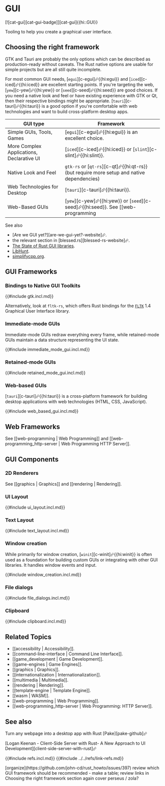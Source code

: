 # GUI

[![cat-gui][cat-gui-badge]][cat-gui]{{hi::GUI}}

Tooling to help you create a graphical user interface.

## Choosing the right framework

GTK and Tauri are probably the only options which can be described as production-ready without caveats. The Rust native options are usable for simple projects but are all still quite incomplete.

For most common GUI needs, [`egui`][c-egui]⮳{{hi:egui}} and [`iced`][c-iced]⮳{{hi:iced}} are excellent starting points. If you're targeting the web, [`yew`][c-yew]⮳{{hi:yew}} or [`seed`][c-seed]⮳{{hi:seed}} are good choices. If you need a native look and feel or have existing experience with GTK or Qt, then their respective bindings might be appropriate. [`tauri`][c-tauri]⮳{{hi:tauri}} is a good option if you're comfortable with web technologies and want to build cross-platform desktop apps.

| GUI type | Framework |
|---|---|
| Simple GUIs, Tools, Games | [`egui`][c-egui]⮳{{hi:egui}} is an excellent choice. |
| More Complex Applications, Declarative UI | [`iced`][c-iced]⮳{{hi:iced}} or [`slint`][c-slint]⮳{{hi:slint}}. |
| Native Look and Feel | `gtk-rs` or [`qt-rs`][c-qt]⮳{{hi:qt-rs}} (but require more setup and native dependencies) |
| Web Technologies for Desktop | [`tauri`][c-tauri]⮳{{hi:tauri}}. |
| Web-Based GUIs | [`yew`][c-yew]⮳{{hi:yew}} or [`seed`][c-seed]⮳{{hi:seed}}. See [[web-programming | Web Programming]] and [[web-programming_http-server | Web Programming: HTTP Server]] |

See also

- [Are we GUI yet?][are-we-gui-yet?-website]⮳.
- the relevant section in [blessed.rs][blessed-rs-website]⮳.
- [The State of Rust GUI libraries](https://blog.logrocket.com/state-rust-gui-libraries/).
- [LibHunt](https://www.libhunt.com/l/rust/topic/gui).
- [simplifycpp.org](https://simplifycpp.org/?id=a0507).

## GUI Frameworks

### Bindings to Native GUI Toolkits

{{#include gtk.incl.md}}

Alternatively, look at `fltk-rs`, which offers Rust bindings for the [`FLTK`](https://www.fltk.org) 1.4 Graphical User Interface library.

### Immediate-mode GUIs

Immediate-mode GUIs redraw everything every frame, while retained-mode GUIs maintain a data structure representing the UI state.

{{#include immediate_mode_gui.incl.md}}

### Retained-mode GUIs

{{#include retained_mode_gui.incl.md}}

### Web-based GUIs

[`tauri`][c-tauri]⮳{{hi:tauri}} is a cross-platform framework for building desktop applications with web technologies (HTML, CSS, JavaScript).

{{#include web_based_gui.incl.md}}

## Web Frameworks

See [[web-programming | Web Programming]] and [[web-programming_http-server | Web Programming HTTP Server]].

## GUI Components

### 2D Renderers

See [[graphics | Graphics]] and [[rendering | Rendering]].

### UI Layout

{{#include ui_layout.incl.md}}

### Text Layout

{{#include text_layout.incl.md}}

### Window creation

While primarily for window creation, [`winit`][c-winit]⮳{{hi:winit}} is often used as a foundation for building custom GUIs or integrating with other GUI libraries. It handles window events and input.

{{#include window_creation.incl.md}}

### File dialogs

{{#include file_dialogs.incl.md}}

### Clipboard

{{#include clipboard.incl.md}}

## Related Topics

- [[accessibility | Accessibility]].
- [[command-line-interface | Command Line Interface]].
- [[game_development | Game Development]].
- [[game-engines | Game Engines]].
- [[graphics | Graphics]].
- [[internationalization | Internationalization]].
- [[multimedia | Multimedia]].
- [[rendering | Rendering]].
- [[template-engine | Template Engine]].
- [[wasm | WASM]].
- [[web-programming | Web Programming]].
- [[web-programming_http-server | Web Programming: HTTP Server]].

## See also

Turn any webpage into a desktop app with Rust [Pake][pake-github]⮳

[Logan Keenan - Client-Side Server with Rust- A New Approach to UI Development][client-side-server-with-rust]⮳

{{#include refs.incl.md}}
{{#include ../../refs/link-refs.md}}

<div class="hidden">
[organize](https://github.com/john-cd/rust_howto/issues/397)
review which GUI framework should be recommended - make a table; review links in Choosing the right framework section again
cover perseus / zola?
</div>
